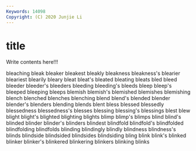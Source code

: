 ```yaml
---
Keywords: 14098
Copyright: (C) 2020 Junjie Li
---
```


# title

Write contents here!!!
 
bleaching
bleak 
bleaker 
bleakest 
bleakly 
bleakness 
bleakness's 
blearier 
bleariest 
blearily 
bleary
bleat 
bleat's 
bleated 
bleating 
bleats 
bled 
bleed 
bleeder 
bleeder's 
bleeders
bleeding 
bleeding's 
bleeds 
bleep 
bleep's 
bleeped 
bleeping 
bleeps 
blemish 
blemish's
blemished 
blemishes 
blemishing 
blench 
blenched 
blenches 
blenching 
blend 
blend's 
blended
blender 
blender's 
blenders 
blending 
blends 
blent 
bless 
blessed 
blessedly 
blessedness
blessedness's 
blesses 
blessing 
blessing's 
blessings 
blest 
blew 
blight 
blight's 
blighted
blighting 
blights 
blimp 
blimp's 
blimps 
blind 
blind's 
blinded 
blinder 
blinder's
blinders 
blindest 
blindfold 
blindfold's 
blindfolded 
blindfolding 
blindfolds 
blinding 
blindingly 
blindly
blindness 
blindness's 
blinds 
blindside 
blindsided 
blindsides 
blindsiding 
bling 
blink 
blink's
blinked 
blinker 
blinker's 
blinkered 
blinkering 
blinkers 
blinking 
blinks 
